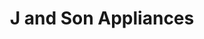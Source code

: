 ---
title: "J and Son Appliances"
url: /philadelphia/j-and-son-appliances/
shop: Haushaltsgeräte
---